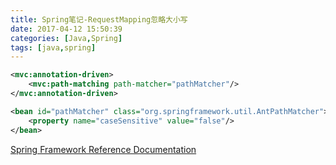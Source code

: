 ```yaml
---
title: Spring笔记-RequestMapping忽略大小写
date: 2017-04-12 15:50:39
categories: [Java,Spring]
tags: [java,spring]
---
```


```xml
<mvc:annotation-driven>
    <mvc:path-matching path-matcher="pathMatcher"/>
</mvc:annotation-driven>

<bean id="pathMatcher" class="org.springframework.util.AntPathMatcher">
    <property name="caseSensitive" value="false"/>
</bean>
```

[Spring Framework Reference Documentation](http://docs.spring.io/spring/docs/current/spring-framework-reference/htmlsingle/#websocket-stomp-destination-separator)

